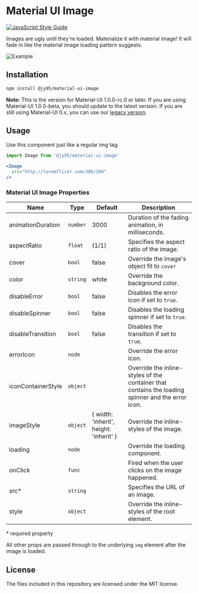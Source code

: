 # Material UI Image
[![JavaScript Style Guide](https://img.shields.io/badge/code_style-standard-brightgreen.svg)](https://standardjs.com)

Images are ugly until they're loaded. Materialize it with material image! It will fade in like the material image loading pattern suggests.

![Example](demo.gif)

## Installation

```sh
npm install @jy95/material-ui-image
```

**Note:** This is the version for Material-UI 1.0.0-rc.0 or later. If you are using Material-UI 1.0.0-beta, you should update to the latest version. If you are still using Material-UI 0.x, you can use our [legacy version][legacy].

## Usage

Use this component just like a regular img tag.

```jsx
import Image from '@jy95/material-ui-image'

<Image
  src="http://loremflickr.com/300/200"
/>
```

### Material UI Image Properties

|Name               |Type        |Default                                   |Description
|-------------------|------------|------------------------------------------|--------------------------------
|animationDuration  | `number`   | 3000                                     | Duration of the fading animation, in milliseconds.
|aspectRatio        | `float`    | (1/1)                                    | Specifies the aspect ratio of the image.
|cover              | `bool`     | false                                    | Override the image's object fit to `cover`
|color              | `string`   | white                                    | Override the background color.
|disableError       | `bool`     | false                                    | Disables the error icon if set to `true`.
|disableSpinner     | `bool`     | false                                    | Disables the loading spinner if set to `true`.
|disableTransition  | `bool`     | false                                    | Disables the transition if set to `true`.
|errorIcon          | `node`     | <BrokenImage />                          | Override the error icon.
|iconContainerStyle | `object`   |                                          | Override the inline-styles of the container that contains the loading spinner and the error icon.
|imageStyle         | `object`   | { width: 'inherit', height: 'inherit' }  | Override the inline-styles of the image.
|loading            | `node`     | <CircularProgress size={48} />           | Override the loading component.
|onClick            | `func`     |                                          | Fired when the user clicks on the image happened.
|src*               | `string`   |                                          | Specifies the URL of an image.
|style              | `object`   |                                          | Override the inline-styles of the root element.

\* required property

All other props are passed through to the underlying `img` element after the image is loaded.

## License

The files included in this repository are licensed under the MIT license.

[legacy]: https://github.com/jy95/material-ui-image/tree/legacy
